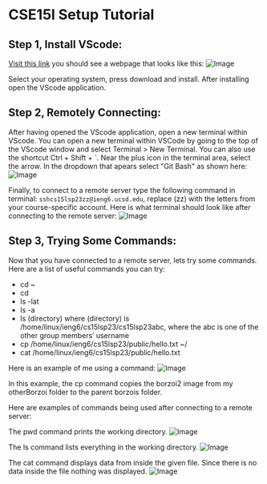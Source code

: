 # CSE15l Setup Tutorial

## Step 1, Install VScode:

[Visit this link](https://code.visualstudio.com/)
you should see a webpage that looks like this:
![Image](https://user-images.githubusercontent.com/130265120/230792166-7885167c-fda6-458c-9fb4-9c8074329ba3.png)

Select your operating system, press download and install.
After installing open the VScode application.

## Step 2, Remotely Connecting:

After having opened the VScode application, open a new terminal within VScode.
You can open a new terminal within VSCode by going to the top of the VScode window and select
Terminal > New Terminal. You can also use the shortcut Ctrl + Shift + `. Near the plus icon
in the terminal area, select the arrow. In the dropdown that apears select "Git Bash" as shown here:
![Image](https://user-images.githubusercontent.com/130265120/230792721-02fa8ee7-51ca-4bc4-812d-6da73c6e96d1.png)

Finally, to connect to a remote server type the following command in terminal: `sshcs15lsp23zz@ieng6.ucsd.edu`, replace (zz) with the letters from your course-specific account. Here is what terminal should look like after connecting to the remote server:
![Image](https://user-images.githubusercontent.com/130265120/233757114-87373762-fc70-44a6-bd86-bc406af0c063.png)


## Step 3, Trying Some Commands:

Now that you have connected to a remote server, lets try some commands.
Here are a list of useful commands you can try:

- cd ~
- cd
- ls -lat
- ls -a
- ls (directory) where (directory) is /home/linux/ieng6/cs15lsp23/cs15lsp23abc, where the abc is one of the other group members’ username
- cp /home/linux/ieng6/cs15lsp23/public/hello.txt ~/
- cat /home/linux/ieng6/cs15lsp23/public/hello.txt


Here is an example of me using a command:
![Image](https://user-images.githubusercontent.com/130265120/230793291-705cc05a-6bd2-4472-9dfb-a0403fbb5a19.png)
  
In this example, the cp command copies the borzoi2 image from my otherBorzoi folder to the parent borzois folder.

Here are examples of commands being used after connecting to a remote server:

The pwd command prints the working directory.
![Image](https://user-images.githubusercontent.com/130265120/233757913-c2647ca0-ed87-4121-b205-65b521a3c826.png)

The ls command lists everything in the working directory.
![Image](https://user-images.githubusercontent.com/130265120/233757976-5a360c9b-2679-4ccc-a599-2b2555c46333.png)

The cat command displays data from inside the given file. Since there is no data inside the file nothing was displayed.
![Image](https://user-images.githubusercontent.com/130265120/233758042-1b13d142-c256-4f31-9cdb-201589f27377.png)
